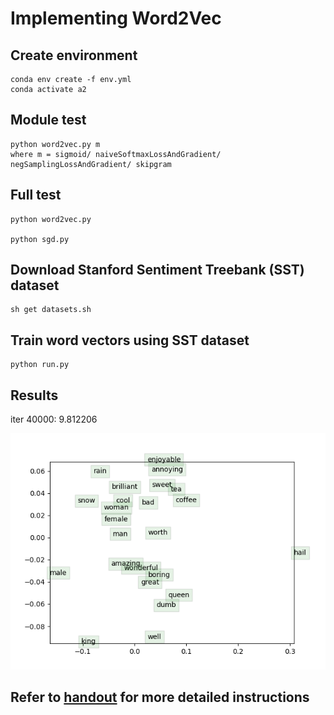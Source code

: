 # Implementing Word2Vec

## Create environment

```
conda env create -f env.yml
conda activate a2
```

## Module test

```
python word2vec.py m
where m = sigmoid/ naiveSoftmaxLossAndGradient/ negSamplingLossAndGradient/ skipgram
```

## Full test

```
python word2vec.py

python sgd.py
```

## Download Stanford Sentiment Treebank (SST) dataset

```
sh get datasets.sh
```

## Train word vectors using SST dataset

```
python run.py
```

## Results

iter 40000: 9.812206

![Word2Vec](word_vectors.png)

## Refer to [handout](handout2.pdf) for more detailed instructions
